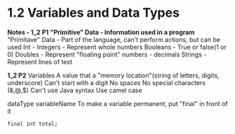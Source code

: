 # 1.2 Variables and Data Types
**Notes - 1_2 P1**
**"Primitive" Data - Information used in a program**
"Primitave" Data - Part of the language, can't perform actions, but can be used 
Int - Integers - Represent whole numbers
Booleans - True or false(1 or 0)
Doubles - Represent "floating point" numbers - decimals
Strings - Represent lines of text

**1_2 P2**
Variables
A value that a "memory location"(string of letters, digits, underscore)
Can't start with a digit
No spaces
No special characters (&,@,$)
Can't use Java syntax
Use camel case

dataType variableName
To make a variable permanent, put "final" in front of it
```
final int total;
```
